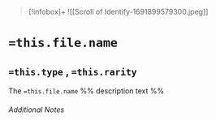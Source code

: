 
> [!infobox]+
> ![[Scroll of Identify-1691899579300.jpeg]]

# `=this.file.name`
## `=this.type` , `=this.rarity`

The `=this.file.name` %% description text %%

###### Additional Notes